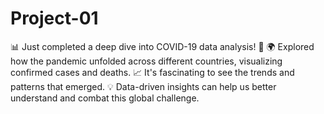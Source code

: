 # Project-01
📊 Just completed a deep dive into COVID-19 data analysis! 🦠  🌍 Explored how the pandemic unfolded across different countries, visualizing confirmed cases and deaths.  📈 It's fascinating to see the trends and patterns that emerged.  💡 Data-driven insights can help us better understand and combat this global challenge.  
